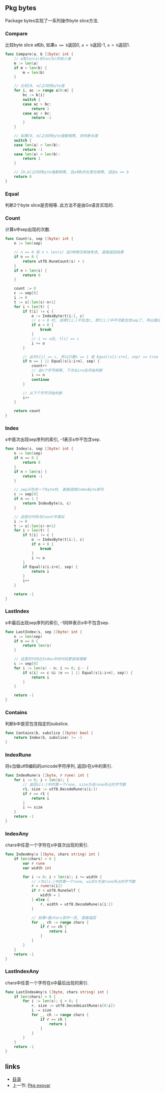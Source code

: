 Pkg bytes
----

Package bytes实现了一系列操作byte slice方法.

### Compare
比较byte slice a和b, 如果`a == b`返回0, `a < b`返回-1, `a > b`返回1.
```go
func Compare(a, b []byte) int {
	// m取len(a)和len(b)的较小者
	m := len(a)
	if m > len(b) {
		m = len(b)
	}

	// 比较[0, m]之间的byte值
	for i, ac := range a[0:m] {
		bc := b[i]
		switch {
		case ac > bc:
			return 1
		case ac < bc:
			return -1
		}
	}

	// 如果[0, m]之间的byte值都相等, 则判断长度
	switch {
	case len(a) < len(b):
		return -1
	case len(a) > len(b):
		return 1
	}

	// [0,m]之间的byte值都相等, 且a和b的长度也相等, 因此a == b
	return 0
}
```

### Equal
判断2个byte slice是否相等. 此方法不是由Go语言实现的.

### Count
计算s中sep出现的次数.
```go
func Count(s, sep []byte) int {
	n := len(sep)

	// n == 0 和 n > len(s) 这2种情况单独考虑, 直接返回结果
	if n == 0 {
		return utf8.RuneCount(s) + 1
	}
	if n > len(s) {
		return 0
	}

	count := 0
	c := sep[0]
	i := 0
	t := s[:len(s)-n+1]
	for i < len(t) {
		if t[i] != c {
			o := IndexByte(t[i:], c)
			// o < 0 时, 说明t[i:]不包含c, 即t[i:]中不可能包含sep了, 所以跳出循环
			if o < 0 {
				break
			}
			// i += o后, t[i] == c
			i += o
		}

		// 此时t[i] == c, 所以只要n == 1 或 Equal(s[i:i+n], sep) == true 都说明有新的sep出现
		if n == 1 || Equal(s[i:i+n], sep) {
			count++
			// 这n个字节相等, 下次从i+n处开始判断
			i += n
			continue
		}

		// 从下个字节开始判断
		i++
	}

	return count
}
```

### Index
s中首次出现sep序列的索引, -1表示s中不包含sep.
```go
func Index(s, sep []byte) int {
	n := len(sep)
	if n == 0 {
		return 0
	}
	if n > len(s) {
		return -1
	}

	// sep只包含一个byte时, 直接调用IndexByte即可
	c := sep[0]
	if n == 1 {
		return IndexByte(s, c)
	}

	// 这部分代码与Count中类似
	i := 0
	t := s[:len(s)-n+1]
	for i < len(t) {
		if t[i] != c {
			o := IndexByte(t[i:], c)
			if o < 0 {
				break
			}
			i += o
		}
		if Equal(s[i:i+n], sep) {
			return i
		}
		i++
	}

	return -1
}
```

### LastIndex
s中最后出现sep序列的索引, -1同样表示s中不包含sep.
```go
func LastIndex(s, sep []byte) int {
	n := len(sep)
	if n == 0 {
		return len(s)
	}

	// 这里的代码比Index中的代码更容易理解
	c := sep[0]
	for i := len(s) - n; i >= 0; i-- {
		if s[i] == c && (n == 1 || Equal(s[i:i+n], sep)) {
			return i
		}
	}

	return -1
}
```


### Contains
判断b中是否包含指定的subslice.
```go
func Contains(b, subslice []byte) bool {
	return Index(b, subslice) != -1
}
```

### IndexRune
将s当做utf8编码的unicode字符序列, 返回r在s中的索引.
```go
func IndexRune(s []byte, r rune) int {
	for i := 0; i < len(s); {
		// 返回s[i:]中的第一个rune, size为该rune所占的字节数
		r1, size := utf8.DecodeRune(s[i:])
		if r == r1 {
			return i
		}
		i += size
	}
	return -1
}
```

### IndexAny
chars中任意一个字符在s中首次出现的索引.
```go
func IndexAny(s []byte, chars string) int {
	if len(chars) > 0 {
		var r rune
		var width int

		for i := 0; i < len(s); i += width {
			// r为s[i:]中的第一个rune, width为该rune所占的字节数
			r = rune(s[i])
			if r < utf8.RuneSelf {
				width = 1
			} else {
				r, width = utf8.DecodeRune(s[i:])
			}

			// 如果r是chars其中一员, 直接返回
			for _, ch := range chars {
				if r == ch {
					return i
				}
			}
		}
	}
	return -1
}
```

### LastIndexAny
chars中任意一个字符在s中最后出现的索引.
```go
func LastIndexAny(s []byte, chars string) int {
	if len(chars) > 0 {
		for i := len(s); i > 0; {
			r, size := utf8.DecodeLastRune(s[0:i])
			i -= size
			for _, ch := range chars {
				if r == ch {
					return i
				}
			}
		}
	}
	return -1
}
```




links
-----
+ [目录](../golang)
+ 上一节: [Pkg expvar](Pkg-expvar.md)
